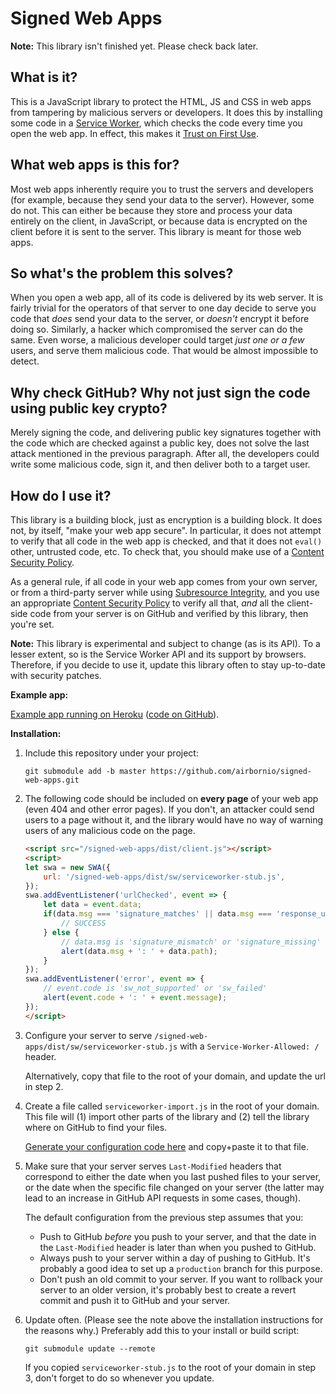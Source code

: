 # Signed Web Apps

**Note:** This library isn't finished yet. Please check back later.

## What is it?

This is a JavaScript library to protect the HTML, JS and CSS in web apps
from tampering by malicious servers or developers. It does this by
installing some code in a [Service Worker][SW], which checks the code
every time you open the web app. In effect, this makes it [Trust on
First Use][TOFU].

## What web apps is this for?

Most web apps inherently require you to trust the servers and developers
(for example, because they send your data to the server). However, some
do not. This can either be because they store and process your data
entirely on the client, in JavaScript, or because data is encrypted on
the client before it is sent to the server. This library is meant for
those web apps.

## So what's the problem this solves?

When you open a web app, all of its code is delivered by its web server.
It is fairly trivial for the operators of that server to one day decide
to serve you code that *does* send your data to the server, or *doesn't*
encrypt it before doing so. Similarly, a hacker which compromised the
server can do the same. Even worse, a malicious developer could target
*just one or a few* users, and serve them malicious code. That would be
almost impossible to detect.

## Why check GitHub? Why not just sign the code using public key crypto?

Merely signing the code, and delivering public key signatures together
with the code which are checked against a public key, does not solve the
last attack mentioned in the previous paragraph. After all, the
developers could write some malicious code, sign it, and then deliver
both to a target user.

## How do I use it?

This library is a building block, just as encryption is a building
block. It does not, by itself, "make your web app secure". In
particular, it does not attempt to verify that all code in the web app
is checked, and that it does not `eval()` other, untrusted code, etc. To
check that, you should make use of a [Content Security Policy][CSP].

As a general rule, if all code in your web app comes from your own
server, or from a third-party server while using [Subresource
Integrity][SRI], and you use an appropriate [Content Security
Policy][CSP] to verify all that, *and* all the client-side code from
your server is on GitHub and verified by this library, then you're set.

**Note:** This library is experimental and subject to change (as is its
API). To a lesser extent, so is the Service Worker API and its support
by browsers. Therefore, if you decide to use it, update this library
often to stay up-to-date with security patches.

**Example app:**

[Example app running on Heroku][swa-example] ([code on
GitHub][swa-example-gh]).

**Installation:**

1.  Include this repository under your project:

        git submodule add -b master https://github.com/airbornio/signed-web-apps.git

2.  The following code should be included on **every page** of your web
    app (even 404 and other error pages). If you don't, an attacker
    could send users to a page without it, and the library would have no
    way of warning users of any malicious code on the page.

    ```html
    <script src="/signed-web-apps/dist/client.js"></script>
    <script>
    let swa = new SWA({
        url: '/signed-web-apps/dist/sw/serviceworker-stub.js',
    });
    swa.addEventListener('urlChecked', event => {
        let data = event.data;
        if(data.msg === 'signature_matches' || data.msg === 'response_unchanged') {
            // SUCCESS
        } else {
            // data.msg is 'signature_mismatch' or 'signature_missing' or 'network_error'
            alert(data.msg + ': ' + data.path);
        }
    });
    swa.addEventListener('error', event => {
        // event.code is 'sw_not_supported' or 'sw_failed'
        alert(event.code + ': ' + event.message);
    });
    </script>
    ```

3.  Configure your server to serve
    `/signed-web-apps/dist/sw/serviceworker-stub.js` with a
    `Service-Worker-Allowed: /` header.
    
    Alternatively, copy that file to the root of your domain, and update
    the url in step 2.

4.  Create a file called `serviceworker-import.js` in the root of your
    domain. This file will (1) import other parts of the library and
    (2) tell the library where on GitHub to find your files.
    
    [Generate your configuration code here][generate-config] and
    copy+paste it to that file.

5.  Make sure that your server serves `Last-Modified` headers that
    correspond to either the date when you last pushed files to your
    server, or the date when the specific file changed on your server
    (the latter may lead to an increase in GitHub API requests in some
    cases, though).
    
    The default configuration from the previous step assumes that you:
    
    -   Push to GitHub *before* you push to your server, and that the
        date in the `Last-Modified` header is later than when you pushed
        to GitHub.
    -   Always push to your server within a day of pushing to GitHub.
        It's probably a good idea to set up a `production` branch for
        this purpose.
    -   Don't push an old commit to your server. If you want to rollback
        your server to an older version, it's probably best to create a
        revert commit and push it to GitHub and your server.

6.  Update often. (Please see the note above the installation
    instructions for the reasons why.) Preferably add this to your
    install or build script:

        git submodule update --remote
    
    If you copied `serviceworker-stub.js` to the root of your domain in
    step 3, don't forget to do so whenever you update.


[SW]: https://developer.mozilla.org/docs/Web/API/Service_Worker_API
[TOFU]: https://en.wikipedia.org/wiki/Trust_on_first_use
[CSP]: https://developer.mozilla.org/docs/Web/HTTP/CSP
[SRI]: https://developer.mozilla.org/docs/Web/Security/Subresource_Integrity
[swa-example]: https://signed-web-apps-example.herokuapp.com/
[swa-example-gh]: https://github.com/airbornio/signed-web-apps-example
[generate-config]: https://airbornio.github.io/signed-web-apps/generate-config.html